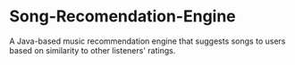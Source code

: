 # Song-Recomendation-Engine
A Java-based music recommendation engine that suggests songs to users based on similarity to other listeners' ratings.
